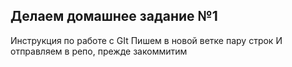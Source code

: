 ## Делаем домашнее задание №1
Инструкция по работе с GIt 
Пишем в новой ветке пару строк
И отправляем в репо, прежде закоммитим